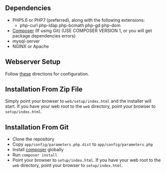 Dependencies 
--------------------------

* PHP5.6 or PHP7 (preferred), along with the following extensions:
    * php-curl php-ldap php-bcmath php-gd php-dom
* [Composer](https://getcomposer.org/download/) (If using Git) (USE COMPOSER VERSION 1, or you will get package dependencies errors)
* mysql-server
* NGINX or Apache

Webserver Setup
--------------------------

Follow [these](https://wiki.partkeepr.org/wiki/KB00005:Web_Server_Configuration) directions for configuration.

Installation From Zip File
--------------------------

Simply point your browser to `web/setup/index.html` and the installer will start. If you have your web root to the `web` directory, point your browser to `setup/index.html`.

Installation From Git
---------------------

* Clone the repository
* Copy `app/config/parameters.php.dist` to `app/config/parameters.php`
* Install [composer](https://getcomposer.org/download/) globally
* Run `composer install`
* Point your browser to `setup/index.html`. If you have your web root to the `web` directory, point your browser to `setup/index.html`.

